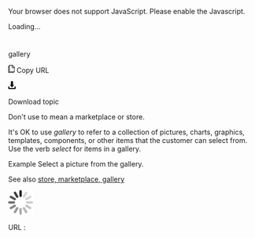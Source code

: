 Your browser does not support JavaScript. Please enable the Javascript.

Loading...

# 

gallery

![Copy URL](media/gallery/Copy.png)
Copy URL

![Download](media/gallery/Download.png)

Download topic

Don't use to mean a marketplace or store. 

It's OK to use *gallery* to
refer to a collection of pictures, charts, graphics, templates,
components, or other items that the customer can select from.
Use the verb *select* for items in a gallery. 

Example Select a picture from the gallery. 

See also [store, marketplace, gallery](https://worldready.cloudapp.net/Styleguide/Read?id=2700&topicid=36046)

![In progress](media/gallery/activity-large.gif)

URL :
